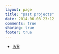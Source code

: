 ```yaml
---
layout: page
title: "past projects"
date: 2014-06-08 23:12
comments: true
sharing: true
footer: true
---
```


<ul>
  <li><a href="/past_projects/ivr.html">IVR</a></li>
</ul>
